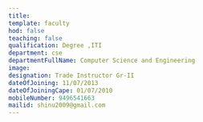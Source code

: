 ```yaml
---
title: 
template: faculty
hod: false
teaching: false
qualification: Degree ,ITI
department: cse
departmentFullName: Computer Science and Engineering
image: 
designation: Trade Instructor Gr-II
dateOfJoining: 11/07/2013
dateOfJoiningCape: 01/07/2010
mobileNumber: 9496541663
mailid: shinu2009@gmail.com
---
```

